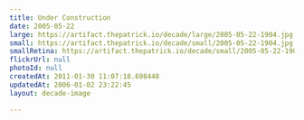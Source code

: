 ```yaml
---
title: Under Construction
date: 2005-05-22
large: https://artifact.thepatrick.io/decade/large/2005-05-22-1904.jpg
small: https://artifact.thepatrick.io/decade/small/2005-05-22-1904.jpg
smallRetina: https://artifact.thepatrick.io/decade/small/2005-05-22-1904@2x.jpg
flickrUrl: null
photoId: null
createdAt: 2011-01-30 11:07:18.698448
updatedAt: 2006-01-02 23:22:45
layout: decade-image

---
```


